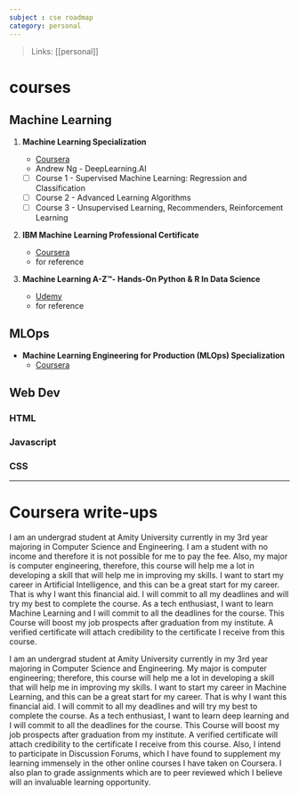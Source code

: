 ```yaml
---
subject : cse roadmap
category: personal
---
```

> Links: [[personal]]

# courses
## Machine Learning
1. **Machine Learning Specialization**
	- [Coursera](https://www.coursera.org/specializations/machine-learning-introduction) 
	- Andrew Ng - DeepLearning.AI
	- [ ] Course 1 - Supervised Machine Learning: Regression and Classification
	- [ ] Course 2 - Advanced Learning Algorithms
	- [ ] Course 3 - Unsupervised Learning, Recommenders, Reinforcement Learning

2. **IBM Machine Learning Professional Certificate**
	- [Coursera](https://www.coursera.org/professional-certificates/ibm-machine-learning) 
	- for reference

3. **Machine Learning A-Z™- Hands-On Python & R In Data Science**
	- [Udemy](https://www.udemy.com/course/machinelearning/) 
	- for reference

## MLOps
- **Machine Learning Engineering for Production (MLOps) Specialization**
	- [Coursera](https://www.coursera.org/specializations/machine-learning-engineering-for-production-mlops)

## Web Dev
### HTML
### Javascript
### CSS

---
# Coursera write-ups
I am an undergrad student at Amity University currently in my 3rd year majoring in Computer Science and Engineering. I am a student with no income and therefore it is not possible for me to pay the fee. Also, my major is computer engineering, therefore, this course will help me a lot in developing a skill that will help me in improving my skills. I want to start my career in Artificial Intelligence, and this can be a great start for my career. That is why I want this financial aid. I will commit to all my deadlines and will try my best to complete the course. As a tech enthusiast, I want to learn Machine Learning and I will commit to all the deadlines for the course. This Course will boost my job prospects after graduation from my institute. A verified certificate will attach credibility to the certificate I receive from this course.

I am an undergrad student at Amity University currently in my 3rd year majoring in Computer Science and Engineering. My major is computer engineering; therefore, this course will help me a lot in developing a skill that will help me in improving my skills. I want to start my career in Machine Learning, and this can be a great start for my career. That is why I want this financial aid. I will commit to all my deadlines and will try my best to complete the course. As a tech enthusiast, I want to learn deep learning and I will commit to all the deadlines for the course. This Course will boost my job prospects after graduation from my institute. A verified certificate will attach credibility to the certificate I receive from this course. Also, I intend to participate in Discussion Forums, which I have found to supplement my learning immensely in the other online courses I have taken on Coursera. I also plan to grade assignments which are to peer reviewed which I believe will an invaluable learning opportunity.

